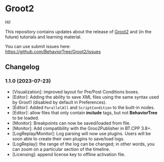 # Groot2

Hi!

This repository contains updates about the release of [Groot2](https://www.behaviortree.dev/groot)
and (in the future) tutorials and learning material.

You can use submit issues here: https://github.com/BehaviorTree/Groot2/issues

## Changelog

### 1.1.0 (2023-07-23)
- [Visualization]: improved layout for Pre/Post Conditions boxes.
- [Editor]: Adding the ability to save XML files using the same syntax used by Groot1 (disabled by default in Preferences).
- [Editor]: Added `ParallelAll` and `ScriptCondition` to the built-in nodes.
- [Editor]: allow files that only contain **include** tags, but not **BehaviorTree** to be loaded.
- [Monitor]: Breakpoints can now be saved/loaded from file.
- [Monitor]: Add compatibility with the Groo2Publisher in BT.CPP 3.8+. 
- [LogReplay/Monitor]: Log parsing will now use plugins. Users will be soon able to create their own plugins to save/load logs.
- [LogReplay]: the range of the log can be changed; in other words, you can zoom on a particular section of the timeline.
- [Licensing]: append license key to offline activation file.


